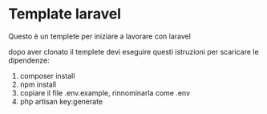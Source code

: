 # Template laravel

Questo è un templete per iniziare a lavorare con laravel

dopo aver clonato il templete devi eseguire questi istruzioni per scaricare le dipendenze:
1. composer install
2. npm install
3. copiare il file .env.example, rinnominarla come .env
4. php artisan key:generate